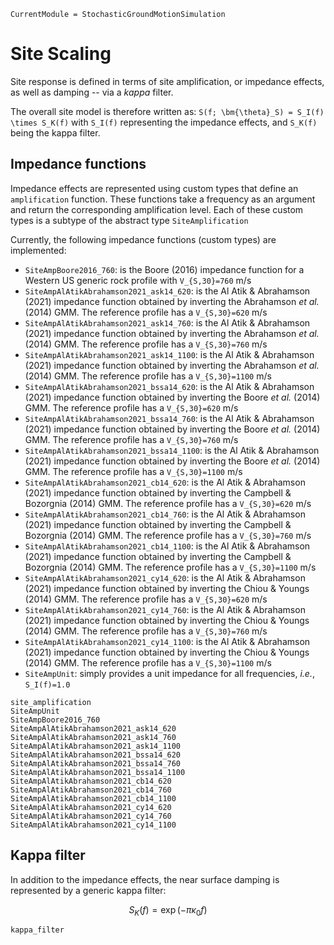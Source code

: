 ```@meta
CurrentModule = StochasticGroundMotionSimulation
```

# Site Scaling

Site response is defined in terms of site amplification, or impedance effects, as well as damping -- via a _kappa_ filter.

The overall site model is therefore written as:
`` S(f; \bm{\theta}_S) = S_I(f) \times S_K(f) ``
with ``S_I(f)`` representing the impedance effects, and ``S_K(f)`` being the kappa filter.

## Impedance functions

Impedance effects are represented using custom types that define an `amplification` function. 
These functions take a frequency as an argument and return the corresponding amplification level.
Each of these custom types is a subtype of the abstract type `SiteAmplification`

Currently, the following impedance functions (custom types) are implemented:
- `SiteAmpBoore2016_760`: is the Boore (2016) impedance function for a Western US generic rock profile with ``V_{S,30}=760`` m/s
- `SiteAmpAlAtikAbrahamson2021_ask14_620`: is the Al Atik & Abrahamson (2021) impedance function obtained by inverting the Abrahamson _et al._ (2014) GMM. The reference profile has a ``V_{S,30}=620`` m/s
- `SiteAmpAlAtikAbrahamson2021_ask14_760`: is the Al Atik & Abrahamson (2021) impedance function obtained by inverting the Abrahamson _et al._ (2014) GMM. The reference profile has a ``V_{S,30}=760`` m/s
- `SiteAmpAlAtikAbrahamson2021_ask14_1100`: is the Al Atik & Abrahamson (2021) impedance function obtained by inverting the Abrahamson _et al._ (2014) GMM. The reference profile has a ``V_{S,30}=1100`` m/s
- `SiteAmpAlAtikAbrahamson2021_bssa14_620`: is the Al Atik & Abrahamson (2021) impedance function obtained by inverting the Boore _et al._ (2014) GMM. The reference profile has a ``V_{S,30}=620`` m/s
- `SiteAmpAlAtikAbrahamson2021_bssa14_760`: is the Al Atik & Abrahamson (2021) impedance function obtained by inverting the Boore _et al._ (2014) GMM. The reference profile has a ``V_{S,30}=760`` m/s
- `SiteAmpAlAtikAbrahamson2021_bssa14_1100`: is the Al Atik & Abrahamson (2021) impedance function obtained by inverting the Boore _et al._ (2014) GMM. The reference profile has a ``V_{S,30}=1100`` m/s
- `SiteAmpAlAtikAbrahamson2021_cb14_620`: is the Al Atik & Abrahamson (2021) impedance function obtained by inverting the Campbell & Bozorgnia (2014) GMM. The reference profile has a ``V_{S,30}=620`` m/s
- `SiteAmpAlAtikAbrahamson2021_cb14_760`: is the Al Atik & Abrahamson (2021) impedance function obtained by inverting the Campbell & Bozorgnia (2014) GMM. The reference profile has a ``V_{S,30}=760`` m/s
- `SiteAmpAlAtikAbrahamson2021_cb14_1100`: is the Al Atik & Abrahamson (2021) impedance function obtained by inverting the Campbell & Bozorgnia (2014) GMM. The reference profile has a ``V_{S,30}=1100`` m/s
- `SiteAmpAlAtikAbrahamson2021_cy14_620`: is the Al Atik & Abrahamson (2021) impedance function obtained by inverting the Chiou & Youngs (2014) GMM. The reference profile has a ``V_{S,30}=620`` m/s
- `SiteAmpAlAtikAbrahamson2021_cy14_760`: is the Al Atik & Abrahamson (2021) impedance function obtained by inverting the Chiou & Youngs (2014) GMM. The reference profile has a ``V_{S,30}=760`` m/s
- `SiteAmpAlAtikAbrahamson2021_cy14_1100`: is the Al Atik & Abrahamson (2021) impedance function obtained by inverting the Chiou & Youngs (2014) GMM. The reference profile has a ``V_{S,30}=1100`` m/s
- `SiteAmpUnit`: simply provides a unit impedance for all frequencies, _i.e._, ``S_I(f)=1.0``

```@docs
site_amplification
SiteAmpUnit
SiteAmpBoore2016_760
SiteAmpAlAtikAbrahamson2021_ask14_620
SiteAmpAlAtikAbrahamson2021_ask14_760
SiteAmpAlAtikAbrahamson2021_ask14_1100
SiteAmpAlAtikAbrahamson2021_bssa14_620
SiteAmpAlAtikAbrahamson2021_bssa14_760
SiteAmpAlAtikAbrahamson2021_bssa14_1100
SiteAmpAlAtikAbrahamson2021_cb14_620
SiteAmpAlAtikAbrahamson2021_cb14_760
SiteAmpAlAtikAbrahamson2021_cb14_1100
SiteAmpAlAtikAbrahamson2021_cy14_620
SiteAmpAlAtikAbrahamson2021_cy14_760
SiteAmpAlAtikAbrahamson2021_cy14_1100
```

## Kappa filter

In addition to the impedance effects, the near surface damping is represented by a generic kappa filter:
```math
S_K(f) = \exp\left( -\pi \kappa_0 f \right)
```

```@docs
kappa_filter
```
